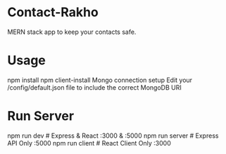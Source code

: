 # Contact-Rakho
MERN stack app to keep your contacts safe.

# Usage

npm install
npm client-install
Mongo connection setup
Edit your /config/default.json file to include the correct MongoDB URI

# Run Server
npm run dev     # Express & React :3000 & :5000
npm run server  # Express API Only :5000
npm run client  # React Client Only :3000
